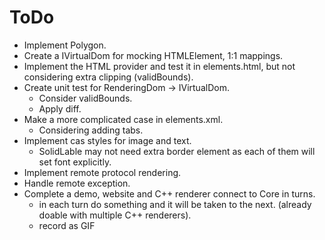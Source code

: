 # ToDo

- Implement Polygon.
- Create a IVirtualDom for mocking HTMLElement, 1:1 mappings.
- Implement the HTML provider and test it in elements.html, but not considering extra clipping (validBounds).
- Create unit test for RenderingDom -> IVirtualDom.
  - Consider validBounds.
  - Apply diff.
- Make a more complicated case in elements.xml.
  - Considering adding tabs.
- Implement cas styles for image and text.
  - SolidLable may not need extra border element as each of them will set font explicitly.
- Implement remote protocol rendering.
- Handle remote exception.
- Complete a demo, website and C++ renderer connect to Core in turns.
  - in each turn do something and it will be taken to the next. (already doable with multiple C++ renderers).
  - record as GIF
